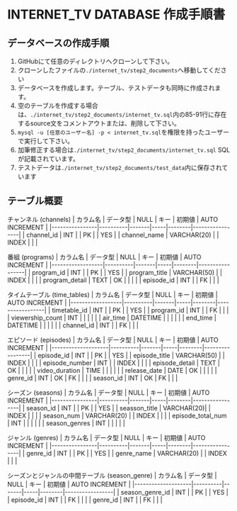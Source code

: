# INTERNET_TV DATABASE 作成手順書
## データベースの作成手順
1. GitHubにて任意のディレクトリへクローンして下さい。
2. クローンしたファイルの`./internet_tv/step2_documents`へ移動してください
3. データベースを作成します。テーブル、テストデータも同時に作成されます。  
4. 空のテーブルを作成する場合は、`./internet_tv/step2_documents/internet_tv.sql`内の85-91行に存在するsource文をコメントアウトまたは、削除して下さい。
5. `mysql -u [任意のユーザー名] -p < internet_tv.sql`を権限を持ったユーザーで実行して下さい。
6. 加筆修正する場合は`./internet_tv/step2_documents/internet_tv.sql` SQLが記載されています。
7. テストデータは`./internet_tv/step2_documents/test_data`内に保存されています

## テーブル概要
チャンネル (channels)
| カラム名       | データ型  | NULL  | キー | 初期値 | AUTO INCREMENT |
|----------------|----------|-------|-----|--------|-----------------|
| channel_id     | INT      |       | PK  |        | YES             |
| channel_name   | VARCHAR(20) |       | INDEX |        |                 |

番組 (programs)
| カラム名         | データ型  | NULL  | キー | 初期値 | AUTO INCREMENT |
|------------------|----------|-------|-----|--------|-----------------|
| program_id       | INT      |       | PK  |        | YES             |
| program_title    | VARCHAR(50) |     | INDEX |        |                 |
| program_detail   | TEXT     | OK    |     |        |                 |
| episode_id       | INT      |       | FK  |        |                 |

タイムテーブル (time_tables)
| カラム名         | データ型  | NULL  | キー | 初期値 | AUTO INCREMENT |
|------------------|----------|-------|-----|--------|-----------------|
| timetable_id    | INT      |       | PK  |        | YES             |
| program_id       | INT      |       | FK  |        |                 |
| viewership_count | INT      |       |     |        |                 |
| air_time         | DATETIME |       |     |        |                 |
| end_time         | DATETIME |       |     |        |                 |
| channel_id       | INT      |       | FK  |        |                 |

エピソード (episodes)
| カラム名           | データ型  | NULL  | キー | 初期値 | AUTO INCREMENT |
|--------------------|----------|-------|-----|--------|-----------------|
| episode_id         | INT      |       | PK  |        | YES             |
| episode_title      | VARCHAR(50) |       | INDEX |        |                 |
| episode_number     | INT      |       | INDEX |        |                 |
| episode_detail     | TEXT     | OK    |     |        |                 |
| video_duration     | TIME     |       |     |        |                 |
| release_date       | DATE     | OK    |     |        |                 |
| genre_id           | INT      | OK    | FK  |        |                 |
| season_id          | INT      | OK    | FK  |        |                 |

シーズン (seasons)
| カラム名       | データ型  | NULL  | キー | 初期値 | AUTO INCREMENT |
|----------------|----------|-------|-----|--------|-----------------|
| season_id      | INT      |       | PK  |        | YES             |
| seasson_title  | VARCHAR(20)|     | INDEX |        |                 |
| season_num     | VARCHAR(20) |    | INDEX |        |                 |
| episode_total_num  | INT  |       |     |        |                 |
| season_genres | INT       |       |     |        |                 |

ジャンル (genres)
| カラム名       | データ型  | NULL  | キー | 初期値 | AUTO INCREMENT |
|----------------|----------|-------|-----|--------|-----------------|
| genre_id       | INT      |       | PK  |        | YES             |
| genre_name     | VARCHAR(20) |       | INDEX |        |                 |


シーズンとジャンルの中間テーブル (season_genre)
| カラム名           | データ型  | NULL  | キー | 初期値 | AUTO INCREMENT |
|--------------------|----------|-------|-----|--------|-----------------|
| season_genre_id   | INT      |       | PK  |        | YES             |
| episode_id         | INT      |       | FK  |        |                 |
| genre_id           | INT      |       | FK  |        |                 |
